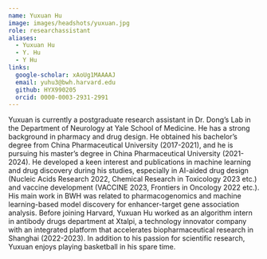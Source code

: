 ```yaml
---
name: Yuxuan Hu
image: images/headshots/yuxuan.jpg
role: researchassistant
aliases:
  - Yuxuan Hu
  - Y. Hu
  - Y Hu
links:
  google-scholar: xAoUg1MAAAAJ
  email: yuhu3@bwh.harvard.edu
  github: HYX990205
  orcid: 0000-0003-2931-2991
---
```

Yuxuan is currently a postgraduate research assistant in Dr. Dong’s Lab in the Department of Neurology at Yale School of Medicine. He has a strong background in pharmacy and drug design. He obtained his bachelor’s degree from China Pharmaceutical University (2017-2021), and he is pursuing his master’s degree in China Pharmaceutical University (2021-2024). He developed a keen interest and publications in machine learning and drug discovery during his studies, especially in AI-aided drug design (Nucleic Acids Research 2022, Chemical Research in Toxicology 2023 etc.) and vaccine development (VACCINE 2023, Frontiers in Oncology 2022 etc.). His main work in BWH was related to pharmacogenomics and machine learning-based model discovery for enhancer-target gene association analysis. Before joining Harvard, Yuxuan Hu worked as an algorithm intern in antibody drugs department at Xtalpi, a technology innovator company with an integrated platform that accelerates biopharmaceutical research in Shanghai (2022-2023). In addition to his passion for scientific research, Yuxuan enjoys playing basketball in his spare time.